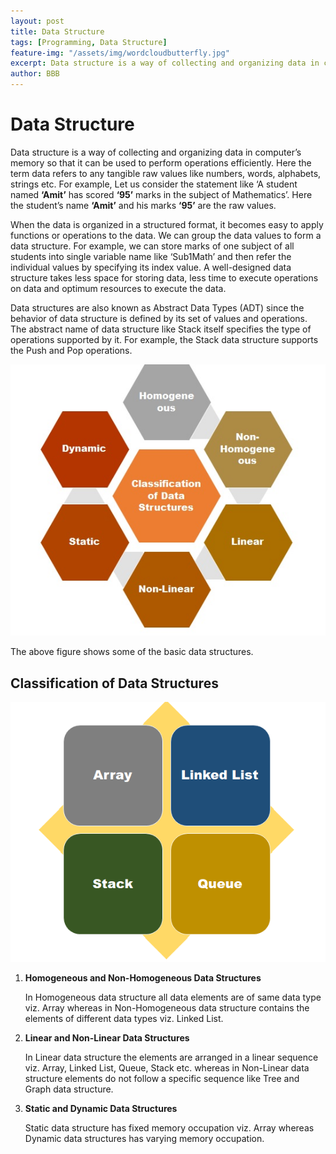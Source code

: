 ```yaml
---
layout: post
title: Data Structure
tags: [Programming, Data Structure]
feature-img: "/assets/img/wordcloudbutterfly.jpg"
excerpt: Data structure is a way of collecting and organizing data in computer’s memory so that it can be used to perform operations efficiently
author: BBB
---
```


# Data Structure

Data structure is a way of collecting and organizing data in computer’s memory so that it can be used to perform operations efficiently. Here the term data refers to any tangible raw values like numbers, words, alphabets, strings etc. 
For example, Let us consider the statement like ‘A student named **‘Amit’** has scored **‘95’** marks in the subject of Mathematics’. Here the student’s name **‘Amit’** and 
his marks **‘95’** are the raw values. 

When the data is organized in a structured format, it becomes easy to apply functions or operations to the data. We can group the data values to form a data structure. For example, we can store marks of one subject of all students into single variable name like ‘Sub1Math’ and then refer the individual values by specifying its index value. A well-designed data structure takes less space for storing data, less time to execute operations on data and optimum resources to execute the data.

Data structures are also known as Abstract Data Types (ADT) since the behavior of data structure is defined by its set of values and operations. The abstract name of data structure like Stack itself specifies the type of operations supported by it. For example, the Stack data structure supports the Push and Pop operations. 

![](/assets/img/bbb_blog_imgs/DS_Types.jpg)

The above figure shows some of the basic data structures.


## Classification of Data Structures

![](/assets/img/bbb_blog_imgs/DS_Basic_Types.png)


1.  **Homogeneous and Non-Homogeneous Data Structures**

    In Homogeneous data structure all data elements are of same data type viz. Array whereas in Non-Homogeneous data structure contains the elements of different data types viz. Linked List.

2.  **Linear and Non-Linear Data Structures**

    In Linear data structure the elements are arranged in a linear sequence viz. Array, Linked List, Queue, Stack etc. whereas in Non-Linear data structure elements do not follow a specific sequence like Tree and Graph data structure.

3.  **Static and Dynamic Data Structures**

    Static data structure has fixed memory occupation viz. Array whereas Dynamic data structures has varying memory occupation.


